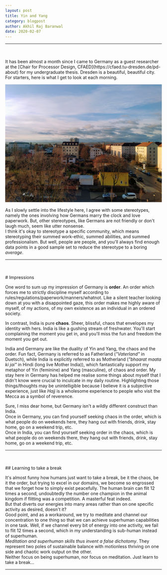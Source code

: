 ```yaml
---
layout: post
title: Yin and Yang
category: blogpost
author: Akhil Raj Baranwal
date: 2020-02-07
---
```


---
<br>
<br>
It has been almost a month since I came to Germany as a guest researcher at the [Chair for Processor Design, CFAED](https://cfaed.tu-dresden.de/pd-about) for my undergraduate thesis. Dresden is a beautiful, beautiful city.  
For starters, here is what I get to look at each morning.

![dresdenWindowView](/assets/blog/windowViewDresden.jpg "Simply elegant")

As I slowly settle into the lifestyle here, I agree with some stereotypes, namely the ones involving how Germans marry the clock and love paperwork. But, other stereotypes, like Germans are not friendly or don't laugh much, seem like utter nonsense.  
I think it's okay to stereotype a specific community, which means stereotyping their summed work-ethic, summed abilities, and summed professionalism. But well, people are people, and you'll always find enough data points in a good sample set to reduce the stereotype to a boring _average_.

---
<br>
<br>
# Impressions

One word to sum up my impression of Germany is __order__. An order which forces me to strictly
discipline myself according to rules/regulations/paperwork/manners/whatnot. Like a silent teacher looking down at you with a disappointed gaze, this order makes me highly aware of myself, of my actions, of my own existence as an individual in an ordered society.  

In contrast, India is pure __chaos__. Sheer, blissful, chaos that envelopes my identity with hers. India is like a gushing stream of freshwater. You'll start complaining the moment you get in, and you'll miss the fun and freedom the moment you get out.

India and Germany are like the duality of Yin and Yang, the chaos and the order. Fun fact, Germany is referred to as Fatherland (_"Vaterland"_ in Duetsch), while India is explicitly referred to as Motherland (_"bhaarat maata ki jai"_ in Hindi (long live Mother India)), which fantastically support my metaphor of Yin (feminine) and Yang (masculine), of chaos and order. My stay here in Germany has helped me realise some things about myself that I didn't know were crucial to inculcate in my daily routine. Highlighting those things/thoughts may be unintelligible because I believe it is a subjective experience, just like _Hajj_ is a wholesome experience to people who visit the Mecca as a symbol of reverence.  

Sure, I miss dear home, but Germany isn't a wildly different construct than India.  
Once in Germany, you can find yourself seeking chaos in the order, which is what people do on weekends here, they hang out with friends, drink, stay home, go on a weekend trip, etc.  
Once in India, you can find yourself seeking order in the chaos, which is what people do on weekends there, they hang out with friends, drink, stay home, go on a weekend trip, etc.  

---
<br>
<br>
## Learning to take a break

It's almost funny how humans just want to take a break, be it the chaos, be it the order, but trying to excel in our domains, we become so engrossed that we forget how to simply exist peacefully. The human brain can flit 12 times a second, undoubtedly the number one champion in the animal kingdom if flitting was a competition. A masterful feat indeed.  
But that diverts our energies into many areas rather than on one specific activity as desired, doesn't it?  
Good point, and as a workaround, we try to meditate and channel our concentration to one thing so that we can achieve superhuman capabilities in one task. Well, if we channel every bit of energy into one activity, we fail to flit 12 times a second, which in my understanding is sub-human instead of superhuman.  
_Meditation and superhuman skills thus invent a false dichotomy_. They represent two poles of sustainable balance with motionless thriving on one side and chaotic work output on the other.  
Neither focus on being superhuman, nor focus on meditation. Just learn to take a break...

---
